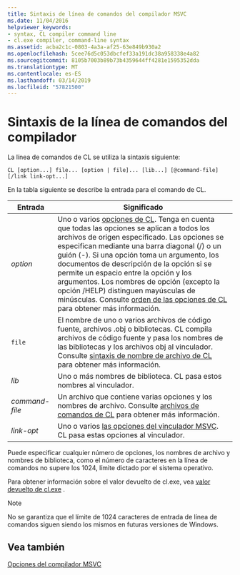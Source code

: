 ```yaml
---
title: Sintaxis de línea de comandos del compilador MSVC
ms.date: 11/04/2016
helpviewer_keywords:
- syntax, CL compiler command line
- cl.exe compiler, command-line syntax
ms.assetid: acba2c1c-0803-4a3a-af25-63e849b930a2
ms.openlocfilehash: 5cee76d5c053dbcfef33a191dc38a958338e4a82
ms.sourcegitcommit: 8105b7003b89b73b4359644ff4281e1595352dda
ms.translationtype: MT
ms.contentlocale: es-ES
ms.lasthandoff: 03/14/2019
ms.locfileid: "57821500"
---
```

# <a name="compiler-command-line-syntax"></a>Sintaxis de la línea de comandos del compilador

La línea de comandos de CL se utiliza la sintaxis siguiente:

```
CL [option...] file... [option | file]... [lib...] [@command-file] [/link link-opt...]
```

En la tabla siguiente se describe la entrada para el comando de CL.

|Entrada|Significado|
|-----------|-------------|
|*option*|Uno o varios [opciones de CL](compiler-options.md). Tenga en cuenta que todas las opciones se aplican a todos los archivos de origen especificado. Las opciones se especifican mediante una barra diagonal (/) o un guión (-). Si una opción toma un argumento, los documentos de descripción de la opción si se permite un espacio entre la opción y los argumentos. Los nombres de opción (excepto la opción /HELP) distinguen mayúsculas de minúsculas. Consulte [orden de las opciones de CL](order-of-cl-options.md) para obtener más información.|
|`file`|El nombre de uno o varios archivos de código fuente, archivos .obj o bibliotecas. CL compila archivos de código fuente y pasa los nombres de las bibliotecas y los archivos obj al vinculador. Consulte [sintaxis de nombre de archivo de CL](cl-filename-syntax.md) para obtener más información.|
|*lib*|Uno o más nombres de biblioteca. CL pasa estos nombres al vinculador.|
|*command-file*|Un archivo que contiene varias opciones y los nombres de archivo. Consulte [archivos de comandos de CL](cl-command-files.md) para obtener más información.|
|*link-opt*|Uno o varios [las opciones del vinculador MSVC](linker-options.md). CL pasa estas opciones al vinculador.|

Puede especificar cualquier número de opciones, los nombres de archivo y nombres de biblioteca, como el número de caracteres en la línea de comandos no supere los 1024, límite dictado por el sistema operativo.

Para obtener información sobre el valor devuelto de cl.exe, vea [valor devuelto de cl.exe](return-value-of-cl-exe.md) .

> [!NOTE]
>  No se garantiza que el límite de 1024 caracteres de entrada de línea de comandos siguen siendo los mismos en futuras versiones de Windows.

## <a name="see-also"></a>Vea también

[Opciones del compilador MSVC](compiler-options.md)
